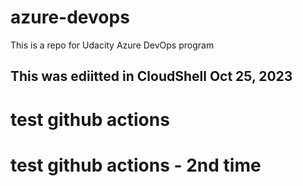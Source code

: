 # azure-devops
This is a repo for Udacity Azure DevOps program

## This was ediitted in CloudShell Oct 25, 2023

# test github actions

# test github actions - 2nd time
